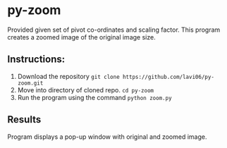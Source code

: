 # py-zoom
Provided given set of pivot co-ordinates and scaling factor. This program creates a zoomed image of the original image size.

## Instructions:
1. Download the repository `git clone https://github.com/lavi06/py-zoom.git`
2. Move into directory of cloned repo. `cd py-zoom` 
3. Run the program using the command `python zoom.py`

## Results
Program displays a pop-up window with original and zoomed image.
